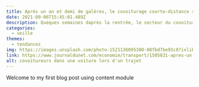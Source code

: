 ```yaml
---
title: Après un an et demi de galères, le covoiturage courte-distance se rassure
date: 2021-09-06T15:45:01.489Z
description: Queques semaines daprès la rentrée, le secteur du covoiturage semble trouver son rythme de croisière. Il ressort de la crise avec un modèle économique renforcé et des trajets qui repartent enfin à la hausse.
categories:
  - veille
themes:
  - tendances
img: https://images.unsplash.com/photo-1521136095380-08fbd7be93c8?ixlib=rb-1.2.1&ixid=MnwxMjA3fDB8MHxwaG90by1wYWdlfHx8fGVufDB8fHx8&auto=format&fit=crop&w=1470&q=80
link: https://www.journaldunet.com/economie/transport/1505831-apres-un-an-et-demi-de-galeres-le-covoiturage-courte-distance-se-rassure/
alt: covoitureurs dans une voiture lors d'un trajet
---
```



Welcome to my first blog post using content module
